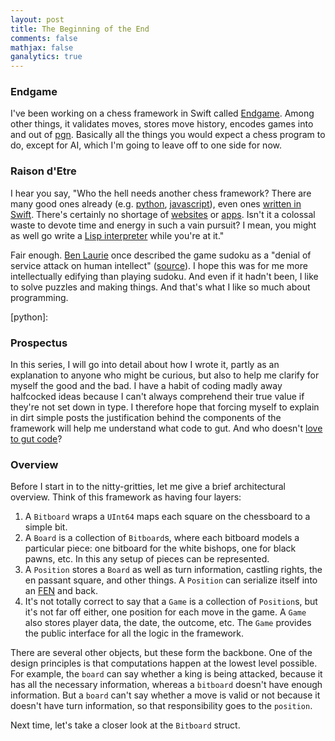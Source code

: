 ```yaml
---
layout: post
title: The Beginning of the End
comments: false
mathjax: false
ganalytics: true
---
```


### Endgame

I've been working on a chess framework in Swift called [Endgame](https://github.com/proxpero/Winchester/tree/master/Endgame). Among other things, it validates moves, stores move history, encodes games into and out of [pgn](http://www.saremba.de/chessgml/standards/pgn/pgn-complete.htm). Basically all the things you would expect a chess program to do, except for AI, which I'm going to leave off to one side for now.

### Raison d'Etre

I hear you say, "Who the hell needs another chess framework? There are many good ones already (e.g. [python](https://github.com/niklasf/python-chess), [javascript](https://github.com/jhlywa/chess.js)), even ones [written in Swift](https://github.com/nvzqz/Sage). There's certainly no shortage of [websites](https://en.lichess.org) or [apps](https://itunes.apple.com/us/app/chess-play-learn/id329218549?mt=8&ign-mpt=uo%3D4). Isn't it a colossal waste to devote time and energy in such a vain pursuit? I mean, you might as well go write a [Lisp interpreter]() while you're at it."

Fair enough. [Ben Laurie](http://en.wikipedia.org/wiki/Ben_Laurie) once described the game sudoku as a "denial of service attack on human intellect" ([source](http://www.norvig.com/sudoku.html)). I hope this was for me more intellectually edifying than playing sudoku. And even if it hadn't been, I like to solve puzzles and making things. And that's what I like so much about programming.

[python]:

### Prospectus

In this series, I will go into detail about how I wrote it, partly as an explanation to anyone who might be curious, but also to help me clarify for myself the good and the bad. I have a habit of coding madly away halfcocked ideas because I can't always comprehend their true value if they're not set down in type. I therefore hope that forcing myself to explain in dirt simple posts the justification behind the components of the framework will help me understand what code to gut. And who doesn't [love to gut code](http://inessential.com/2006/03/03/negative_5750)?

### Overview

Before I start in to the nitty-gritties, let me give a brief architectural overview. Think of this framework as having four layers:

  1. A `Bitboard` wraps a `UInt64` maps each square on the chessboard to a simple bit.
  2. A `Board` is a collection of `Bitboard`s, where each bitboard models a particular piece: one bitboard for the white bishops, one for black pawns, etc. In this any setup of pieces can be represented.
  3. A `Position` stores a `Board` as well as turn information, castling rights, the en passant square, and other things. A `Position` can serialize itself into an [FEN]() and back.
  4. It's not totally correct to say that a `Game` is a collection of `Position`s, but it's not far off either, one position for each move in the game. A `Game` also stores player data, the date, the outcome, etc. The `Game` provides the public interface for all the logic in the framework.

There are several other objects, but these form the backbone. One of the design principles is that computations happen at the lowest level possible. For example, the `board` can say whether a king is being attacked, because it has all the necessary information, whereas a `bitboard` doesn't have enough information. But a `board` can't say whether a move is valid or not because it doesn't have turn information, so that responsibility goes to the `position`.

Next time, let's take a closer look at the `Bitboard` struct.
